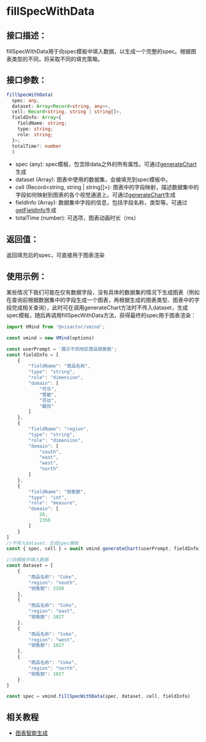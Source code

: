 
# fillSpecWithData

## 接口描述：
fillSpecWithData用于向spec模板中填入数据，以生成一个完整的spec。根据图表类型的不同，将采取不同的填充策略。

## 接口参数：

```typescript
fillSpecWithData(
  spec: any,
  dataset: Array<Record<string, any>>,
  cell: Record<string, string | string[]>,
  fieldInfo: Array<{
    fieldName: string;
    type: string;
    role: string;
  }>;
  totalTime?: number
  )
```

- spec (any): spec模板，包含除data之外的所有属性。可通过[generateChart](./generateChart)生成
- dataset (Array): 图表中使用的数据集，会被填充到spec模板中。
- cell (Record<string, string | string[]>): 图表中的字段映射，描述数据集中的字段如何映射到图表的各个视觉通道上。可通过[generateChart](./generateChart)生成
- fieldInfo (Array): 数据集中字段的信息，包括字段名称，类型等。可通过[getFieldInfo](./getFieldInfo)生成
- totalTime (number): 可选项，图表动画时长（ms）

## 返回值：
返回填充后的spec，可直接用于图表渲染

## 使用示例：
某些情况下我们可能在仅有数据字段，没有具体的数据集的情况下生成图表（例如在查询前根据数据集中的字段生成一个图表，再根据生成的图表类型、图表中的字段完成相关查询），此时可在调用generateChart方法时不传入dataset，生成spec模板，随后再调用fillSpecWithData方法，获得最终的spec用于图表渲染：

```typescript
import VMind from '@visactor/vmind';

const vmind = new VMind(options)

const userPrompt = '展示不同地区商品销售额';
const fieldInfo = [
    {
        "fieldName": "商品名称",
        "type": "string",
        "role": "dimension",
        "domain": [
            "可乐",
            "雪碧",
            "芬达",
            "醒目"
        ]
    },
    {
        "fieldName": "region",
        "type": "string",
        "role": "dimension",
        "domain": [
            "south",
            "east",
            "west",
            "north"
        ]
    },
    {
        "fieldName": "销售额",
        "type": "int",
        "role": "measure",
        "domain": [
            28,
            2350
        ]
    }
]
//不传入dataset，生成spec模板
const { spec, cell } = await vmind.generateChart(userPrompt, fieldInfo);

//向模板中填入数据
const dataset = [
    {
        "商品名称": "Coke",
        "region": "south",
        "销售额": 2350
    },
    {
        "商品名称": "Coke",
        "region": "east",
        "销售额": 1027
    },
    {
        "商品名称": "Coke",
        "region": "west",
        "销售额": 1027
    },
    {
        "商品名称": "Coke",
        "region": "north",
        "销售额": 1027
    }
]

const spec = vmind.fillSpecWithData(spec, dataset, cell, fieldInfo)
```

## 相关教程
- [图表智能生成](../guide/Basic_Tutorial/Chart_Generation)
